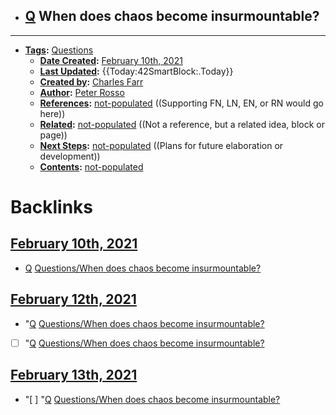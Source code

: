 - [Q](<../Q.md>) When does chaos become insurmountable?
    - 
- ---
- **[Tags](<../Tags.md>):** [Questions](<../Questions.md>)
    - **[Date Created](<../Date Created.md>):** [February 10th, 2021](<../February 10th, 2021.md>)
    - **[Last Updated](<../Last Updated.md>):** {{Today:42SmartBlock:.Today}}
    - **[Created by](<../Created by.md>):** [Charles Farr](<../Charles Farr.md>)
    - **[Author](<../Author.md>):** [Peter Rosso](<../Peter Rosso.md>)
    - **[References](<../References.md>):** [not-populated](<../not-populated.md>) ((Supporting FN, LN, EN, or RN would go here))
    - **[Related](<../Related.md>):** [not-populated](<../not-populated.md>) ((Not a reference, but a related idea, block or page))
    - **[Next Steps](<../Next Steps.md>):** [not-populated](<../not-populated.md>) ((Plans for future elaboration or development))
    - **[Contents](<../Contents.md>):** [not-populated](<../not-populated.md>)

# Backlinks
## [February 10th, 2021](<February 10th, 2021.md>)
- [Q](<../Q.md>) [Questions/When does chaos become insurmountable?](<../Questions/When does chaos become insurmountable?.md>)

## [February 12th, 2021](<February 12th, 2021.md>)
- "[Q](<../Q.md>) [Questions/When does chaos become insurmountable?](<../Questions/When does chaos become insurmountable?.md>)

- [ ] "[Q](<../Q.md>) [Questions/When does chaos become insurmountable?](<../Questions/When does chaos become insurmountable?.md>)

## [February 13th, 2021](<February 13th, 2021.md>)
- "[ ] "[Q](<../Q.md>) [Questions/When does chaos become insurmountable?](<../Questions/When does chaos become insurmountable?.md>)

